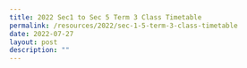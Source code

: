```yaml
---
title: 2022 Sec1 to Sec 5 Term 3 Class Timetable
permalink: /resources/2022/sec-1-5-term-3-class-timetable
date: 2022-07-27
layout: post
description: ""
---
```


